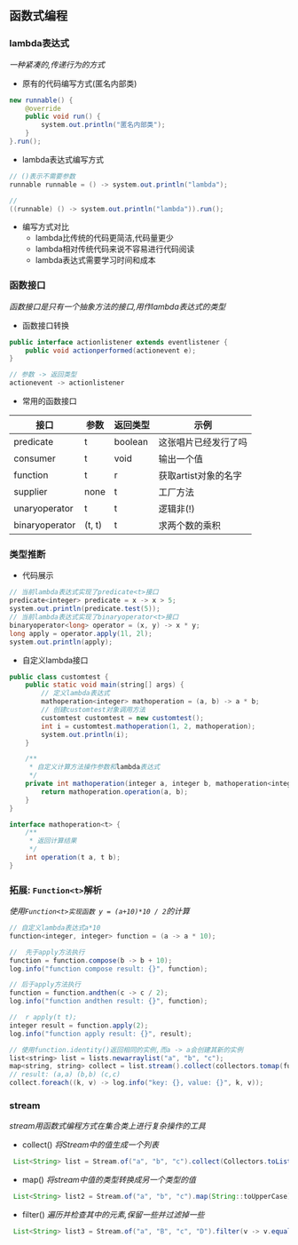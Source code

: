 ## 函数式编程
### lambda表达式
*一种紧凑的,传递行为的方式*

* 原有的代码编写方式(匿名内部类)
``` java
new runnable() {
    @override
    public void run() {
        system.out.println("匿名内部类");
    }
}.run();
```

* lambda表达式编写方式
``` java
// ()表示不需要参数
runnable runnable = () -> system.out.println("lambda");

// 
((runnable) () -> system.out.println("lambda")).run();
```

* 编写方式对比
  * lambda比传统的代码更简洁,代码量更少
  * lambda相对传统代码来说不容易进行代码阅读
  * lambda表达式需要学习时间和成本

### 函数接口
*函数接口是只有一个抽象方法的接口,用作lambda表达式的类型*

* 函数接口转换
``` java
public interface actionlistener extends eventlistener {
    public void actionperformed(actionevent e);
}

// 参数 -> 返回类型
actionevent -> actionlistener

```
* 常用的函数接口

接口 | 参数 | 返回类型 | 示例 |
---- | --- | ------ | ---- |
predicate<t> | t | boolean | 这张唱片已经发行了吗 |
consumer<t> | t | void | 输出一个值 |
function<t> | t | r | 获取artist对象的名字 |
supplier<t> | none | t | 工厂方法 |
unaryoperator<t> | t | t | 逻辑非(!) |
binaryoperator<t> | (t, t) | t | 求两个数的乘积 |

### 类型推断

* 代码展示
``` java
// 当前lambda表达式实现了predicate<t>接口
predicate<integer> predicate = x -> x > 5;
system.out.println(predicate.test(5));
// 当前lambda表达式实现了binaryoperator<t>接口
binaryoperator<long> operator = (x, y) -> x * y;
long apply = operator.apply(1l, 2l);
system.out.println(apply);
```

* 自定义lambda接口

``` java
public class customtest {
    public static void main(string[] args) {
        // 定义lambda表达式
        mathoperation<integer> mathoperation = (a, b) -> a * b;
        // 创建customtest对象调用方法
        customtest customtest = new customtest();
        int i = customtest.mathoperation(1, 2, mathoperation);
        system.out.println(i);
    }

    /**
     * 自定义计算方法操作参数和lambda表达式
     */
    private int mathoperation(integer a, integer b, mathoperation<integer> mathoperation) {
        return mathoperation.operation(a, b);
    }
}

interface mathoperation<t> {
    /**
     * 返回计算结果
     */
    int operation(t a, t b);
}
```

### 拓展: `Function<t>`解析
*使用`Function<t>实现函数 y = (a+10)*10 / 2`的计算*

``` java
// 自定义lambda表达式a*10
function<integer, integer> function = (a -> a * 10);

//  先于apply方法执行
function = function.compose(b -> b + 10);
log.info("function compose result: {}", function);

// 后于apply方法执行
function = function.andthen(c -> c / 2);
log.info("function andthen result: {}", function);

//  r apply(t t);
integer result = function.apply(2);
log.info("function apply result: {}", result);

// 使用function.identity()返回相同的实例,而a -> a会创建其新的实例
list<string> list = lists.newarraylist("a", "b", "c");
map<string, string> collect = list.stream().collect(collectors.tomap(function.identity(), a -> a));
// result: (a,a) (b,b) (c,c)
collect.foreach((k, v) -> log.info("key: {}, value: {}", k, v));
```

### stream
*stream用函数式编程方式在集合类上进行复杂操作的工具*

* collect()
*将Stream中的值生成一个列表*

``` java
 List<String> list = Stream.of("a", "b", "c").collect(Collectors.toList());
```

* map()
*将stream中值的类型转换成另一个类型的值*

``` java
 List<String> list2 = Stream.of("a", "b", "c").map(String::toUpperCase).collect(Collectors.toList());
```

* filter()
*遍历并检查其中的元素,保留一些并过滤掉一些*

``` java
 List<String> list3 = Stream.of("a", "B", "c", "D").filter(v -> v.equals(v.toUpperCase())).collect(Collectors.toList());
```


